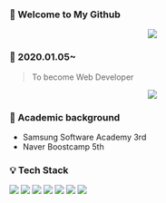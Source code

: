 ### 👋 Welcome to My Github



<div align="center">
    <img src="https://hits.seeyoufarm.com/api/count/incr/badge.svg?url=https%3A%2F%2Fgithub.com%2FTaeg92&count_bg=%2379C83D&title_bg=%23555555&icon=gradle.svg&icon_color=%23AFCDEF&title=VISIT&edge_flat=false">
</div>



### 🌱 2020.01.05~ 

> To become Web Developer

  

<div align="center">
    <img src="https://github-readme-stats.vercel.app/api?username=Taeg92"> 
</div>



### 🕍 Academic background

 

- Samsung Software Academy 3rd
- Naver Boostcamp 5th



### 💡 Tech Stack



<div>
    <img src="https://img.shields.io/badge/-Javascript-red">
    <img src="https://img.shields.io/badge/-Node.js-orange">
    <img src="https://img.shields.io/badge/-Express-yellow">
    <img src="https://img.shields.io/badge/-Vue.js-brightgreen">
    <img src="https://img.shields.io/badge/-Django-blue">
    <img src="https://img.shields.io/badge/-HTML-blueviolet">
    <img src="https://img.shields.io/badge/-CSS-violet">
</div>
